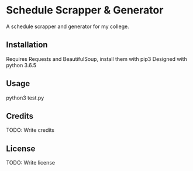 # Schedule Scrapper & Generator

A schedule scrapper and generator for my college.

## Installation

Requires Requests and BeautifulSoup, install them with pip3
Designed with python 3.6.5

## Usage

python3 test.py


## Credits

TODO: Write credits

## License

TODO: Write license